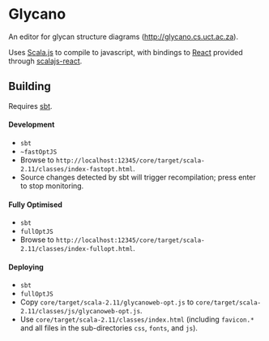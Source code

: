 # Glycano
An editor for glycan structure diagrams (http://glycano.cs.uct.ac.za).

Uses [Scala.js](http://www.scala-js.org/) to compile to javascript, with bindings to [React](https://facebook.github.io/react/) provided through [scalajs-react](https://japgolly.github.io/scalajs-react/).

## Building
Requires [sbt](http://www.scala-sbt.org/).

#### Development
* `sbt`
* `~fastOptJS`
* Browse to `http://localhost:12345/core/target/scala-2.11/classes/index-fastopt.html`.
* Source changes detected by sbt will trigger recompilation; press enter to stop monitoring.

#### Fully Optimised
* `sbt`
* `fullOptJS`
* Browse to `http://localhost:12345/core/target/scala-2.11/classes/index-fullopt.html`.

#### Deploying
* `sbt`
* `fullOptJS`
* Copy `core/target/scala-2.11/glycanoweb-opt.js` to `core/target/scala-2.11/classes/js/glycanoweb-opt.js`.
* Use `core/target/scala-2.11/classes/index.html` (including `favicon.*` and all files in the sub-directories `css`, `fonts`, and `js`).
